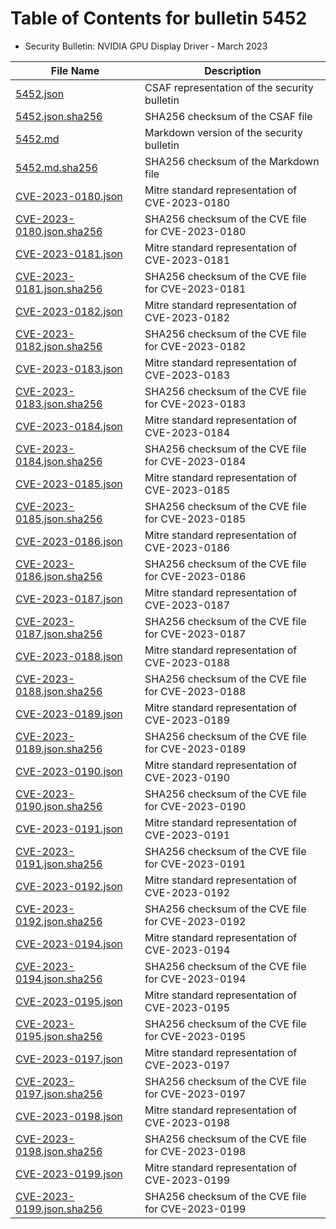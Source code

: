 # Table of Contents for bulletin 5452

 - Security Bulletin: NVIDIA GPU Display Driver - March 2023

| File Name | Description |
|-----------|-------------|
| [5452.json](5452.json) | CSAF representation of the security bulletin |
| [5452.json.sha256](5452.json.sha256) | SHA256 checksum of the CSAF file |
| [5452.md](5452.md) | Markdown version of the security bulletin |
| [5452.md.sha256](5452.md.sha256) | SHA256 checksum of the Markdown file |
| [CVE-2023-0180.json](CVE-2023-0180.json) | Mitre standard representation of CVE-2023-0180 |
| [CVE-2023-0180.json.sha256](CVE-2023-0180.json.sha256) | SHA256 checksum of the CVE file for CVE-2023-0180 |
| [CVE-2023-0181.json](CVE-2023-0181.json) | Mitre standard representation of CVE-2023-0181 |
| [CVE-2023-0181.json.sha256](CVE-2023-0181.json.sha256) | SHA256 checksum of the CVE file for CVE-2023-0181 |
| [CVE-2023-0182.json](CVE-2023-0182.json) | Mitre standard representation of CVE-2023-0182 |
| [CVE-2023-0182.json.sha256](CVE-2023-0182.json.sha256) | SHA256 checksum of the CVE file for CVE-2023-0182 |
| [CVE-2023-0183.json](CVE-2023-0183.json) | Mitre standard representation of CVE-2023-0183 |
| [CVE-2023-0183.json.sha256](CVE-2023-0183.json.sha256) | SHA256 checksum of the CVE file for CVE-2023-0183 |
| [CVE-2023-0184.json](CVE-2023-0184.json) | Mitre standard representation of CVE-2023-0184 |
| [CVE-2023-0184.json.sha256](CVE-2023-0184.json.sha256) | SHA256 checksum of the CVE file for CVE-2023-0184 |
| [CVE-2023-0185.json](CVE-2023-0185.json) | Mitre standard representation of CVE-2023-0185 |
| [CVE-2023-0185.json.sha256](CVE-2023-0185.json.sha256) | SHA256 checksum of the CVE file for CVE-2023-0185 |
| [CVE-2023-0186.json](CVE-2023-0186.json) | Mitre standard representation of CVE-2023-0186 |
| [CVE-2023-0186.json.sha256](CVE-2023-0186.json.sha256) | SHA256 checksum of the CVE file for CVE-2023-0186 |
| [CVE-2023-0187.json](CVE-2023-0187.json) | Mitre standard representation of CVE-2023-0187 |
| [CVE-2023-0187.json.sha256](CVE-2023-0187.json.sha256) | SHA256 checksum of the CVE file for CVE-2023-0187 |
| [CVE-2023-0188.json](CVE-2023-0188.json) | Mitre standard representation of CVE-2023-0188 |
| [CVE-2023-0188.json.sha256](CVE-2023-0188.json.sha256) | SHA256 checksum of the CVE file for CVE-2023-0188 |
| [CVE-2023-0189.json](CVE-2023-0189.json) | Mitre standard representation of CVE-2023-0189 |
| [CVE-2023-0189.json.sha256](CVE-2023-0189.json.sha256) | SHA256 checksum of the CVE file for CVE-2023-0189 |
| [CVE-2023-0190.json](CVE-2023-0190.json) | Mitre standard representation of CVE-2023-0190 |
| [CVE-2023-0190.json.sha256](CVE-2023-0190.json.sha256) | SHA256 checksum of the CVE file for CVE-2023-0190 |
| [CVE-2023-0191.json](CVE-2023-0191.json) | Mitre standard representation of CVE-2023-0191 |
| [CVE-2023-0191.json.sha256](CVE-2023-0191.json.sha256) | SHA256 checksum of the CVE file for CVE-2023-0191 |
| [CVE-2023-0192.json](CVE-2023-0192.json) | Mitre standard representation of CVE-2023-0192 |
| [CVE-2023-0192.json.sha256](CVE-2023-0192.json.sha256) | SHA256 checksum of the CVE file for CVE-2023-0192 |
| [CVE-2023-0194.json](CVE-2023-0194.json) | Mitre standard representation of CVE-2023-0194 |
| [CVE-2023-0194.json.sha256](CVE-2023-0194.json.sha256) | SHA256 checksum of the CVE file for CVE-2023-0194 |
| [CVE-2023-0195.json](CVE-2023-0195.json) | Mitre standard representation of CVE-2023-0195 |
| [CVE-2023-0195.json.sha256](CVE-2023-0195.json.sha256) | SHA256 checksum of the CVE file for CVE-2023-0195 |
| [CVE-2023-0197.json](CVE-2023-0197.json) | Mitre standard representation of CVE-2023-0197 |
| [CVE-2023-0197.json.sha256](CVE-2023-0197.json.sha256) | SHA256 checksum of the CVE file for CVE-2023-0197 |
| [CVE-2023-0198.json](CVE-2023-0198.json) | Mitre standard representation of CVE-2023-0198 |
| [CVE-2023-0198.json.sha256](CVE-2023-0198.json.sha256) | SHA256 checksum of the CVE file for CVE-2023-0198 |
| [CVE-2023-0199.json](CVE-2023-0199.json) | Mitre standard representation of CVE-2023-0199 |
| [CVE-2023-0199.json.sha256](CVE-2023-0199.json.sha256) | SHA256 checksum of the CVE file for CVE-2023-0199 |

